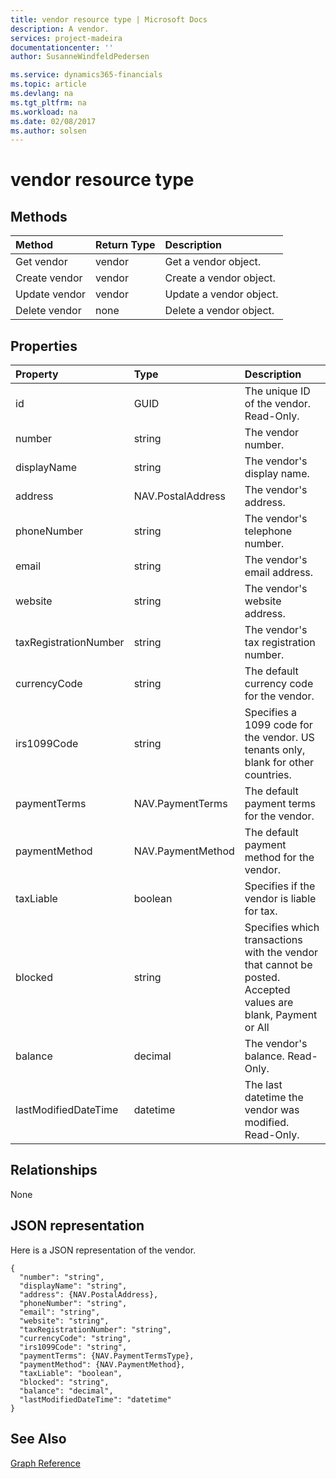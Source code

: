 ```yaml
---
title: vendor resource type | Microsoft Docs
description: A vendor.
services: project-madeira
documentationcenter: ''
author: SusanneWindfeldPedersen

ms.service: dynamics365-financials
ms.topic: article
ms.devlang: na
ms.tgt_pltfrm: na
ms.workload: na
ms.date: 02/08/2017
ms.author: solsen
---
```


# vendor resource type

## Methods

| Method       | Return Type  |Description|
|:---------------|:--------|:----------|
|Get vendor|vendor|Get a vendor object.|
|Create vendor|vendor|Create a vendor object.|
|Update vendor|vendor|Update a vendor object.|
|Delete vendor|none|Delete a vendor object.|

## Properties
| Property	   | Type	|Description|
|:---------------|:--------|:----------|
|id|GUID|The unique ID of the vendor. Read-Only.|
|number|string|The vendor number.|
|displayName|string|The vendor's display name.|
|address|NAV.PostalAddress|The vendor's address.|
|phoneNumber|string|The vendor's telephone number.|
|email|string|The vendor's email address.|
|website|string|The vendor's website address.|
|taxRegistrationNumber|string|The vendor's tax registration number.|
|currencyCode|string|The default currency code for the vendor.|
|irs1099Code|string|Specifies a 1099 code for the vendor. US tenants only, blank for other countries.|
|paymentTerms|NAV.PaymentTerms|The default payment terms for the vendor.|
|paymentMethod|NAV.PaymentMethod|The default payment method for the vendor.|
|taxLiable|boolean|Specifies if the vendor is liable for tax.|
|blocked|string|Specifies which transactions with the vendor that cannot be posted. Accepted values are blank, Payment or All|
|balance|decimal|The vendor's balance. Read-Only.|
|lastModifiedDateTime|datetime|The last datetime the vendor was modified. Read-Only.|  


## Relationships
None

## JSON representation

Here is a JSON representation of the vendor.


```
{
  "number": "string",
  "displayName": "string",
  "address": {NAV.PostalAddress},
  "phoneNumber": "string",
  "email": "string",
  "website": "string",
  "taxRegistrationNumber": "string",
  "currencyCode": "string",
  "irs1099Code": "string",
  "paymentTerms": {NAV.PaymentTermsType},
  "paymentMethod": {NAV.PaymentMethod},
  "taxLiable": "boolean",
  "blocked": "string",
  "balance": "decimal",
  "lastModifiedDateTime": "datetime"
}

```

## See Also
[Graph Reference](graph-reference.md)  
